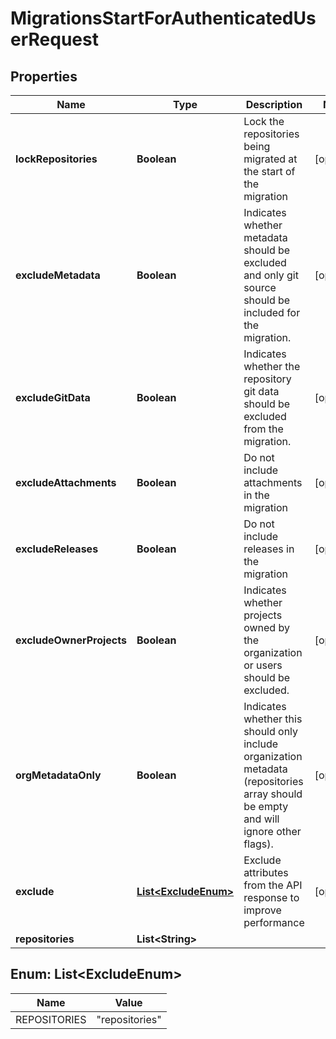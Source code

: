 

# MigrationsStartForAuthenticatedUserRequest


## Properties

| Name | Type | Description | Notes |
|------------ | ------------- | ------------- | -------------|
|**lockRepositories** | **Boolean** | Lock the repositories being migrated at the start of the migration |  [optional] |
|**excludeMetadata** | **Boolean** | Indicates whether metadata should be excluded and only git source should be included for the migration. |  [optional] |
|**excludeGitData** | **Boolean** | Indicates whether the repository git data should be excluded from the migration. |  [optional] |
|**excludeAttachments** | **Boolean** | Do not include attachments in the migration |  [optional] |
|**excludeReleases** | **Boolean** | Do not include releases in the migration |  [optional] |
|**excludeOwnerProjects** | **Boolean** | Indicates whether projects owned by the organization or users should be excluded. |  [optional] |
|**orgMetadataOnly** | **Boolean** | Indicates whether this should only include organization metadata (repositories array should be empty and will ignore other flags). |  [optional] |
|**exclude** | [**List&lt;ExcludeEnum&gt;**](#List&lt;ExcludeEnum&gt;) | Exclude attributes from the API response to improve performance |  [optional] |
|**repositories** | **List&lt;String&gt;** |  |  |



## Enum: List&lt;ExcludeEnum&gt;

| Name | Value |
|---- | -----|
| REPOSITORIES | &quot;repositories&quot; |




